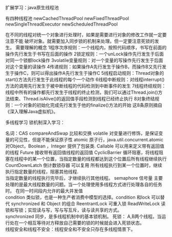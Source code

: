 扩展学习：java原生线程池


有四种线程池
newCachedThreadPool
newFixedThreadPool
newSingleThreadExecutor
newScheduledThreadPool

在不同的线程对统一个对象进行处理时，如果是需要进行对象的修改工作就一定要注意不能
破坏对象。就需要加入同步锁的机制来处理。但一定要注意死锁的发生。
需要理解的概念
1程序次序规则：一个线程内，按照代码顺序，书写在前面的操作先行发生于书写在后面的操作
2锁定规则：一个unLock操作先行发生于后面对同一个锁额lock操作
3volatile变量规则：对一个变量的写操作先行发生于后面对这个变量的读操作
4传递规则：如果操作A先行发生于操作B，而操作B又先行发生于操作C，则可以得出操作A先行发生于操作C
5线程启动规则：Thread对象的start()方法先行发生于此线程的每个一个动作
6线程中断规则：对线程interrupt()方法的调用先行发生于被中断线程的代码检测到中断事件的发生
7线程终结规则：线程中所有的操作都先行发生于线程的终止检测，我们可以通过Thread.join()方法结束、Thread.isAlive()的返回值手段检测到线程已经终止执行
8对象终结规则：一个对象的初始化完成先行发生于他的finalize()方法的开始
这8条原则摘自《深入理解Java虚拟机》。


多线程学习 锁机制深入学习：



名词：CAS   compareAndSwap  比较和交换
     volatile  对变量进行修饰，是保证变量的可见性，但是不能保证原子性
     atomic    原子行，java.util.concurrent.atomic  对Object，Boolean ，Integer 提供了包装类.
     Callable  可以用来定义带有返回值的线程
     Future    接收带有返回值线程的返回值
     CyclicBarrier  循环阻塞，将线程阻塞在线程中的某一个位置，当指定数量的线程都达到这个位置后所有线程继续执行
     CountDownLatch  倒计数锁存器  可以复用 所有线程执行到某一个位置时，继续执行指定数量的线程，阻塞其他线程.       
                     当指定数量的线程执行完毕后，才继续执行其他线程。
     semaphore  信号量 主要处理的是最大线程数量的问题。当一个处理使用多线程方式进行处理各自的任务时。
                 在同一时间段内允许的最大并发值   
     condition  类似锁，也是一种生产者消费中模型的选择。condition 和lock 可以替代 synchronized 和 Object 的组合
     ReentrantLock  可重入锁
     ReadWriteLock   读锁和写锁；实现读与写，写与写互斥，读与读共享的方式。       
     synchronized 同步，是多线程机制中的基本锁机制。 
     死锁：  A,B两个线程。当运行处在一个相互等待对方释放自己需要的锁的时候就会进入死锁状态。    
     线程安全和线程不安全：线程安全和不安全只存在多线程情景下。
              
              
                   
                   
                   